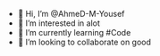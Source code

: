 - 👋 Hi, I’m @AhmeD-M-Yousef
- 👀 I’m interested in alot
- 🌱 I’m currently learning #Code
- 💞️ I’m looking to collaborate on good

<!---
AhmeD-M-Yousef/AhmeD-M-Yousef is a ✨ special ✨ repository because its `README.md` (this file) appears on your GitHub profile.
You can click the Preview link to take a look at your changes.
--->
